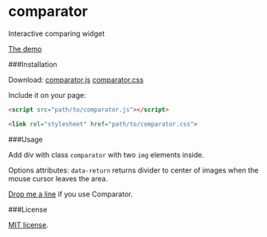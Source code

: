 # comparator
Interactive comparing widget

[The demo](http://colomolome.com/projects/comparator)

###Installation

Download:
[comparator.js](https://raw.githubusercontent.com/colomolo/comparator/master/comparator.js)
[comparator.css](https://raw.githubusercontent.com/colomolo/comparator/master/comparator.css)

Include it on your page:

```html
<script src="path/to/comparator.js"></script>
```
```html
<link rel="stylesheet" href="path/to/comparator.css">
```

###Usage

Add div with class `comparator` with two `img` elements inside.

Options attributes:
`data-return` returns divider to center of images when the mouse cursor leaves the area.


[Drop me a line](mailto:mail@colomolome.com) if you use Comparator.

###License

[MIT license](http://opensource.org/licenses/MIT).
